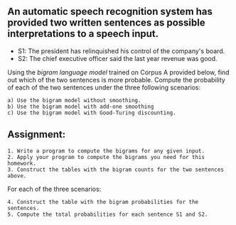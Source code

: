 An automatic speech recognition system has provided two written sentences as possible interpretations to a speech input.
---
* S1: The president has relinquished his control of the company's board.
* S2: The chief executive officer said the last year revenue was good.

Using the *bigram language model* trained on Corpus A provided below, find out which of the two sentences is more probable. Compute the probability of each of the two sentences under the three following scenarios:

    a) Use the bigram model without smoothing.
    b) Use the bigram model with add-one smoothing
    c) Use the bigram model with Good-Turing discounting.

Assignment:
---
    1. Write a program to compute the bigrams for any given input.
    2. Apply your program to compute the bigrams you need for this homework. 
    3. Construct the tables with the bigram counts for the two sentences above.

For each of the three scenarios:

    4. Construct the table with the bigram probabilities for the sentences.
    5. Compute the total probabilities for each sentence S1 and S2.
